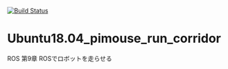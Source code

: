 [![Build Status](https://travis-ci.org/kkazzy/Ubuntu18.04_pimouse_run_corridor.svg?branch=master)](https://travis-ci.org/kkazzy/Ubuntu18.04_pimouse_run_corridor)

# Ubuntu18.04_pimouse_run_corridor
ROS 第9章 ROSでロボットを走らせる
